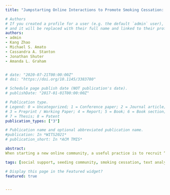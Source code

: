 ```yaml
---
title: "Jumpstarting Online Interactions to Promote Smoking Cessation: Analyzing the Role of Seed Users in an Online Health Community"

# Authors
# If you created a profile for a user (e.g. the default `admin` user), write the username (folder name) here 
# and it will be replaced with their full name and linked to their profile.
authors:
- admin
- Kang Zhao
- Michael S. Amato
- Cassandra A. Stanton
- Jonathan Shuter
- Amanda L. Graham


# date: "2020-07-21T00:00:00Z"
# doi: "https://doi.org/10.1145/3383780"

# Schedule page publish date (NOT publication's date).
# publishDate: "2017-01-01T00:00:00Z"

# Publication type.
# Legend: 0 = Uncategorized; 1 = Conference paper; 2 = Journal article;
# 3 = Preprint / Working Paper; 4 = Report; 5 = Book; 6 = Book section;
# 7 = Thesis; 8 = Patent
publication_types: ["3"]

# Publication name and optional abbreviated publication name.
#publication: In *WITS2021*
# publication_short: In *ACM TMIS*

abstract: 
When starting a new online community, a useful practice is to recruit “seed users” to create content and encourage participation from community members. However, in the context of online health communities (OHCs), where users with similar health concerns interact, the impact of interacting with seed users on members’ health outcomes remains unknown. Using data from an OHC for smoking cessation, we found that support from seed users predicts member abstinence. In addition, seed users who were former smokers were more effective in supporting others to quit. Text analytics also revealed differences between the support provided by seed users who were former smokers vs. current smokers. Outcomes of this study can aid the design of a supportive OHC and the promotion of smoking cessation.

tags: [social support, seeding community, smoking cessation, text analytics]

# Display this page in the Featured widget?
featured: true


---
```

